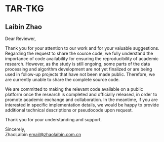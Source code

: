 # TAR-TKG
Laibin Zhao
-----------------------------------------------------------------------------------------------------------------------------------------------------------------------------------------------
Dear Reviewer,

Thank you for your attention to our work and for your valuable suggestions. Regarding the request to share the source code, we fully understand the importance of code availability for ensuring the reproducibility of academic research. However, as the study is still ongoing, some parts of the data processing and algorithm development are not yet finalized or are being used in follow-up projects that have not been made public. Therefore, we are currently unable to share the complete source code.

We are committed to making the relevant code available on a public platform once the research is completed and officially released, in order to promote academic exchange and collaboration. In the meantime, if you are interested in specific implementation details, we would be happy to provide additional technical descriptions or pseudocode upon request.

Thank you for your understanding and support.

Sincerely,  
ZhaoLaibin
email@zhaolaibin.com.cn
